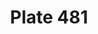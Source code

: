 ---
flag: 
order: '118'
pid: '481'
an: '11'
title: Plate 481
rev_year: 
_date: 4 juillet 1803
caption: Cornette sous un Voile. Garnitures en Fraises.
translation: Cornette under a veil. Ruffled ribbons.
student: Zoë Dostal
keywords: femme artist, woman artist, tabouret, stool, Egyptian, Greek, Egyptien,
  Grecque, Mirza, chimère, chimera, cygne, swan
column: 
flag_translation: 
permalink: /plates/481
layout: plate-page
---